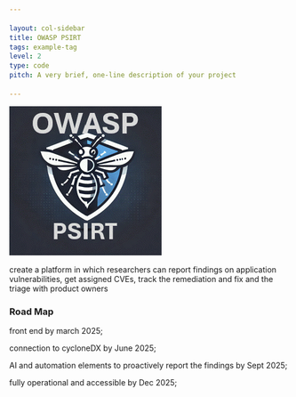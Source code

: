 ```yaml
---

layout: col-sidebar
title: OWASP PSIRT
tags: example-tag
level: 2
type: code
pitch: A very brief, one-line description of your project

---
```

<img src="https://raw.githubusercontent.com/emergar07/www-project-psirt/main/assets/images/OWASPSIRT-LOGO.jpg" alt="OWASP PSIRT Logo" />


create a platform in which researchers can report findings on application vulnerabilities, get assigned CVEs, track the remediation and fix and the triage with product owners  

### Road Map
front end by march 2025;

connection to cycloneDX by June 2025;

AI and automation elements to proactively report the findings  by Sept 2025;

fully operational and accessible by Dec 2025;

